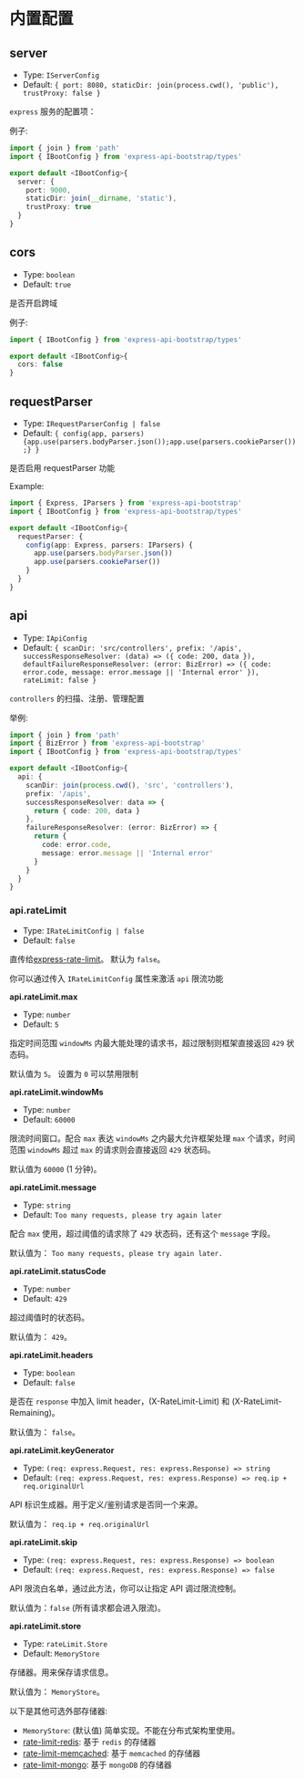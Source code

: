 # 内置配置

## server

- Type: `IServerConfig`
- Default: `{ port: 8080, staticDir: join(process.cwd(), 'public'), trustProxy: false }`

`express` 服务的配置项：

例子:

```typescript
import { join } from 'path'
import { IBootConfig } from 'express-api-bootstrap/types'

export default <IBootConfig>{
  server: {
    port: 9000,
    staticDir: join(__dirname, 'static'),
    trustProxy: true
  }
}
```

## cors

- Type: `boolean`
- Default: `true`

是否开启跨域

例子:

```typescript
import { IBootConfig } from 'express-api-bootstrap/types'

export default <IBootConfig>{
  cors: false
}
```

## requestParser

- Type: `IRequestParserConfig | false`
- Default: `{ config(app, parsers) {app.use(parsers.bodyParser.json());app.use(parsers.cookieParser());} }`

是否启用 requestParser 功能

Example:

```typescript
import { Express, IParsers } from 'express-api-bootstrap'
import { IBootConfig } from 'express-api-bootstrap/types'

export default <IBootConfig>{
  requestParser: {
    config(app: Express, parsers: IParsers) {
      app.use(parsers.bodyParser.json())
      app.use(parsers.cookieParser())
    }
  }
}
```


## api

- Type: `IApiConfig`
- Default: `{ scanDir: 'src/controllers', prefix: '/apis', successResponseResolver: (data) => ({ code: 200, data }), defaultFailureResponseResolver: (error: BizError) => ({ code: error.code, message: error.message || 'Internal error' }), rateLimit: false }`

`controllers` 的扫描、注册、管理配置

举例:

```typescript
import { join } from 'path'
import { BizError } from 'express-api-bootstrap'
import { IBootConfig } from 'express-api-bootstrap/types'

export default <IBootConfig>{
  api: {
    scanDir: join(process.cwd(), 'src', 'controllers'),
    prefix: '/apis',
    successResponseResolver: data => {
      return { code: 200, data }
    },
    failureResponseResolver: (error: BizError) => {
      return {
        code: error.code,
        message: error.message || 'Internal error'
      }
    }
  }
}
```

### api.rateLimit

- Type: `IRateLimitConfig | false`
- Default: `false`

直传给[express-rate-limit](https://github.com/nfriedly/express-rate-limit)。 默认为 `false`。 

你可以通过传入 `IRateLimitConfig` 属性来激活 `api` 限流功能

**api.rateLimit.max**

- Type: `number`
- Default: `5`

指定时间范围 `windowMs` 内最大能处理的请求书，超过限制则框架直接返回 `429` 状态码。


默认值为 `5`。 设置为 `0` 可以禁用限制


**api.rateLimit.windowMs**

- Type: `number`
- Default: `60000`

限流时间窗口。配合 `max` 表达 `windowMs` 之内最大允许框架处理 `max` 个请求，时间范围 `windowMs` 超过 `max` 的请求则会直接返回 `429` 状态码。

默认值为 `60000` (1 分钟)。

**api.rateLimit.message**

- Type: `string`
- Default: `Too many requests, please try again later`

配合 `max` 使用，超过阈值的请求除了 `429` 状态码，还有这个 `message` 字段。

默认值为： `Too many requests, please try again later.`


**api.rateLimit.statusCode**

- Type: `number`
- Default: `429`

超过阈值时的状态码。

默认值为： `429`。


**api.rateLimit.headers**

- Type: `boolean`
- Default: `false`

是否在 `response` 中加入 limit header，(X-RateLimit-Limit) 和 (X-RateLimit-Remaining)。

默认值为： `false`。

**api.rateLimit.keyGenerator**

- Type: `(req: express.Request, res: express.Response) => string`
- Default: `(req: express.Request, res: express.Response) => req.ip + req.originalUrl`

API 标识生成器。用于定义/鉴别请求是否同一个来源。

默认值为： `req.ip + req.originalUrl`


**api.rateLimit.skip**

- Type: `(req: express.Request, res: express.Response) => boolean`
- Default: `(req: express.Request, res: express.Response) => false`

API 限流白名单，通过此方法，你可以让指定 API 调过限流控制。

默认值为：`false` (所有请求都会进入限流)。


**api.rateLimit.store**

- Type: `rateLimit.Store`
- Default: `MemoryStore`

存储器。用来保存请求信息。

默认值为： `MemoryStore`。

以下是其他可选外部存储器:

   - `MemoryStore`: (默认值) 简单实现。不能在分布式架构里使用。
   - [rate-limit-redis](https://github.com/wyattjoh/rate-limit-redis): 基于 `redis` 的存储器
   - [rate-limit-memcached](https://github.com/linyows/rate-limit-memcached): 基于 `memcached` 的存储器
   - [rate-limit-mongo](https://github.com/2do2go/rate-limit-mongo): 基于 `mongoDB` 的存储器
